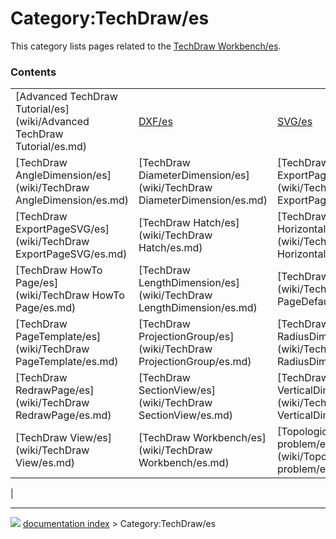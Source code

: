 # Category:TechDraw/es
This category lists pages related to the [TechDraw Workbench/es](TechDraw_Workbench/es.md).

### Contents

|     |     |     |
| --- | --- | --- |
| [Advanced TechDraw Tutorial/es](wiki/Advanced TechDraw Tutorial/es.md) | [DXF/es](wiki/DXF/es.md) | [SVG/es](wiki/SVG/es.md) |
| [TechDraw AngleDimension/es](wiki/TechDraw AngleDimension/es.md) | [TechDraw DiameterDimension/es](wiki/TechDraw DiameterDimension/es.md) | [TechDraw ExportPageDXF/es](wiki/TechDraw ExportPageDXF/es.md) |
| [TechDraw ExportPageSVG/es](wiki/TechDraw ExportPageSVG/es.md) | [TechDraw Hatch/es](wiki/TechDraw Hatch/es.md) | [TechDraw HorizontalDimension/es](wiki/TechDraw HorizontalDimension/es.md) |
| [TechDraw HowTo Page/es](wiki/TechDraw HowTo Page/es.md) | [TechDraw LengthDimension/es](wiki/TechDraw LengthDimension/es.md) | [TechDraw PageDefault/es](wiki/TechDraw PageDefault/es.md) |
| [TechDraw PageTemplate/es](wiki/TechDraw PageTemplate/es.md) | [TechDraw ProjectionGroup/es](wiki/TechDraw ProjectionGroup/es.md) | [TechDraw RadiusDimension/es](wiki/TechDraw RadiusDimension/es.md) |
| [TechDraw RedrawPage/es](wiki/TechDraw RedrawPage/es.md) | [TechDraw SectionView/es](wiki/TechDraw SectionView/es.md) | [TechDraw VerticalDimension/es](wiki/TechDraw VerticalDimension/es.md) |
| [TechDraw View/es](wiki/TechDraw View/es.md) | [TechDraw Workbench/es](wiki/TechDraw Workbench/es.md) | [Topological naming problem/es](wiki/Topological naming problem/es.md) |
|



---
![](images/Right_arrow.png) [documentation index](../README.md) > Category:TechDraw/es
